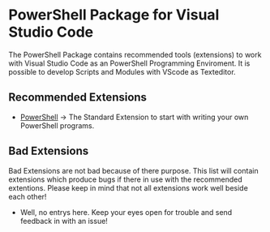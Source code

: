 # PowerShell Package for Visual Studio Code

The PowerShell Package contains recommended tools (extensions) to work with Visual Studio Code as an PowerShell Programming Enviroment. It is possible to develop Scripts and Modules with VScode as Texteditor.  

## Recommended Extensions
- [PowerShell](https://marketplace.visualstudio.com/items?itemName=ms-vscode.PowerShell) -> The Standard Extension to start with writing your own PowerShell programs.

## Bad Extensions
Bad Extensions are not bad because of there purpose. This list will contain extensions which produce bugs if there in use with the recommended extentions. Please keep in mind that not all extensions work well beside each other!

- Well, no entrys here. Keep your eyes open for trouble and send feedback in with an issue!


